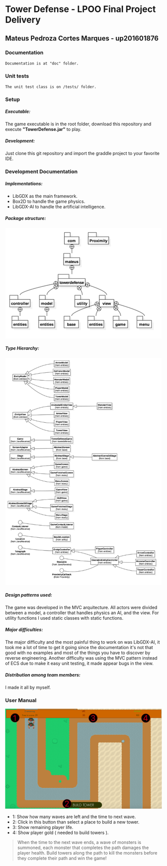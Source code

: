 # Tower Defense - LPOO Final Project Delivery
## Mateus Pedroza Cortes Marques - up201601876

### Documentation
    Documentation is at "doc" folder.
    
### Unit tests
    The unit test class is on /tests/ folder.
    
### Setup
##### Executable:
The game executable is in the root folder, download this repository and execute <b>"TowerDefense.jar"</b> to play.

##### Development:
Just clone this git repository and import the graddle project to your favorite IDE.
    
### Development Documentation

##### Implementations:
* LibGDX as the main framework.
* Box2D to handle the game physics.
* LibGDX-AI to handle the artificial intelligence.

##### Package structure:
![alt text](/images/packageStructure.png)

##### Type Hierarchy:
![alt text](/images/TypeHierarchy.png)

##### Design patterns used:
The game was developed in the MVC arquitecture. 
All actors were divided between a model, a controller that handles physics an AI, and the view.
For utility functions I used static classes with static functions.

##### Major difficulties:
 The major difficulty and the most painful thing to work on was LibGDX-AI, it took me a lot of time to get it going since the documentation it's not that good with no examples and most of the things you have to discover by reverse engineering.
    Another difficulty was using the MVC pattern instead of ECS due to make it easy unit testing, it made appear bugs in the view.
      
##### Distribution among team members:
   I made it all by myself.
   
### User Manual
![alt text](/images/manual.png)
- 1: Show how many waves are left and the time to next wave.
- 2: Click in this button than select a place to build a new tower.
- 3: Show remaining player life.
- 4: Show player gold ( needed to build towers ).

> When the time to the next wave ends, a wave of monsters is summoned, each monster that completes the path damages the player health.
> Build towers along the path to kill the monsters before they complete their path and win the game!
    
